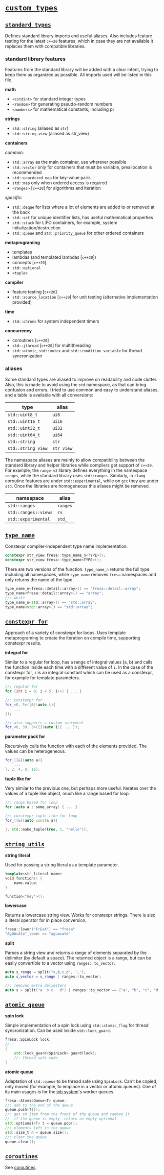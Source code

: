 # [`custom types`](https://github.com/josekoalas/fresa/blob/main/types)

## [`standard types`](https://github.com/josekoalas/fresa/blob/main/types/std_types.h)

Defines standard library imports and useful aliases. Also includes feature testing for the latest `c++20` features, which in case they are not available it replaces them with compatible libraries.

### standard library features

Features from the standard library will be added with a clear intent, trying to keep them as organized as possible. All imports used will be listed in this file.

**math**

- `<cstdint>` for standard integer types
- `<random>` for generating pseudo-random numbers
- `<numbers>` for mathematical constants, including pi

**strings**

- `std::string` (aliased as `str`)
- `std::string_view` (aliased as str_view)

**containers**

_common:_

- `std::array` as the main container, use wherever possible
- `std::vector` only for containers that must be variable, preallocation is recommended
- `std::unordered_map` for key-value pairs
- `std::map` only when ordered access is required
- `<ranges>` [`c++20`] for algorithms and iteration

_specific:_

- `std::deque` for lists where a lot of elements are added to or removed at the back
- `std::set` for unique identifier lists, has useful mathematical properties
- `std::stack` for LIFO containers, for example, system initialization/destruction
- `std::queue` and `std::priority_queue` for other ordered containers

**metaprograming**

- templates
- lambdas (and templated lambdas [`c++20`])
- concepts [`c++20`]
- `std::optional`
- `<tuple>`

**compiler**

- feature testing [`c++20`]
- `std::source_location` [`c++20`] for unit testing (alternative implementation provided)

**time**

- `std::chrono` for system independent timers

**concurrency**

- coroutines [`c++20`]
- `std::jthread` [`c++20`] for multithreading
- `std::atomic`, `std::mutex` and `std::condition_variable` for thread syncronization

### aliases

Some standard types are aliased to improve on readability and code clutter. Also, this is made to avoid using the `std` namespace, as that can bring confusion and errors. I tried to use common and easy to understand aliases, and a table is available with all conversions:

| type | alias |
|---|---|
| `std::uint8_t` | `ui8` |
| `std::uint16_t` | `ui16` |
| `std::uint32_t` | `ui32` |
| `std::uint64_t` | `ui64` |
| `std::string` | `str` |
| `std::string_view` | `str_view` |

The namespace aliases are mainly to allow compatibility between the standard library and helper libraries while compilers get support of `c++20`. For example, the `range-v3` library defines everything in the namespace `ranges`, while the standard library uses `std::ranges`. Similarly, in `clang` coroutine features are under `std::experimental`, while on `gcc` they are under `std`. Once the libraries are homogeneous this aliases might be removed.

| namespace | alias |
|---|---|
| `std::ranges` | `ranges` |
| `std::ranges::views` | `rv` |
| `std::experimental` | `std_` |

## [`type name`](https://github.com/josekoalas/fresa/blob/main/types/fresa_types.h)

Constexpr compiler-independent type name implementation.

```cpp
constexpr str_view fresa::type_name_n<TYPE>();
constexpr str_view fresa::type_name<TYPE>();
```

There are two versions of the function. `type_name_n` returns the full type including all namespaces, while `type_name` removes `fresa` namespaces and only returns the name of the type.

```cpp
type_name_n<fresa::detail::array>() == "fresa::detail::array";
type_name<fresa::detail::array>() == "array";
//: while
type_name_n<std::array>() == "std::array";
type_name<std::array>() == "std::array";
```

## [`constexpr for`](https://github.com/josekoalas/fresa/blob/main/types/fresa_types.h)

Approach of a variety of constexpr for loops. Uses template metaprograming to create the iteration on compile time, supporting constexpr results.

**integral for**

Similar to a regular for loop, has a range of integral values [a, b) and calls the function inside each time with a different value of `i`. In the case of the constexpr for, `i` is an integral constant which can be used as a constexpr, for example for template parameters.

```cpp
//: regular for
for (int i = 0; i < 5; i++) { ... }

//: constexpr for
for_<0, 5>([&](auto i){
    ...
});

//: also supports a custom increment
for_<0, 30, 3>([](auto i){ ... });
```

**parameter pack for**

Recursively calls the function with each of the elements provided. The values can be heterogeneous.

```cpp
for_([&](auto a){
    ...
}, 2, 4, 8, 16);
```

**tuple like for**

Very similar to the previous one, but perhaps more useful. Iterates over the values of a tuple like object, much like a range based for loop.

```cpp
//: range based for loop
for (auto a : some_array) { ... }

//: constexpr tuple-like for loop
for_([&](auto const& a){
    ...
}, std::make_tuple(true, 1, "hello"));
```

## [`string utils`](https://github.com/josekoalas/fresa/blob/main/types/strings.h)

**string literal**

Used for passing a string literal as a template parameter.

```cpp
template<str_literal name>
void function() {
    name.value;
}

function<"hey">();
```

**lowercase**

Returns a lowercase string view. Works for constexpr strings. There is also a literal operator for in place conversion.

```cpp
fresa::lower("FrEsA") == "fresa"
"AgUAcAte"_lower == "aguacate"
```

**split**

Parses a string view and returns a range of elements separated by the delimiter (by default a space). The returned object is a range, but can be easily convertible to a vector using `ranges::to_vector`.

```cpp
auto s_range = split("a,b,c,d", ',');
auto s_vector = s_range | ranges::to_vector;

//: removes extra delimiters
auto s = split("a  b c   d") | ranges::to_vector == {"a", "b", "c", "d"};
```

## [`atomic queue`](https://github.com/josekoalas/fresa/blob/main/types/atomic_queue.h)

**spin lock**

Simple implementation of a spin lock using `std::atomic_flag` for thread syncronization. Can be used inside `std::lock_guard`.

```cpp
fresa::SpinLock lock;
//...
{
    std::lock_guard<SpinLock> guard(lock);
    //: thread safe code
}
```

**atomic queue**

Adaptation of `std::queue` to be thread safe using `SpinLock`. Can't be copied, only moved (for example, to emplace in a vector or atomic queues). One of its main usages is for the [job system](jobs.md)'s worker queues.

```cpp
fresa::AtomicQueue<T> queue;
//: add to the end of the queue
queue.push(T{});
//: get an item from the front of the queue and remove it
//  if the queue is empty, return an empty optional
std::optional<T> t = queue.pop();
//: elements left in the queue
std::size_t n = queue.size();
//: clear the queue
queue.clear();
```

## [`coroutines`](https://github.com/josekoalas/fresa/blob/main/types/coroutines.h)

See [coroutines](coroutines.md).